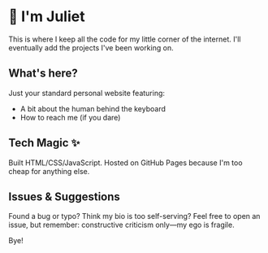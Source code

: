 # 👋 I'm Juliet

This is where I keep all the code for my little corner of the internet. I'll eventually add the projects I've been working on.

## What's here?

Just your standard personal website featuring:
- A bit about the human behind the keyboard
- How to reach me (if you dare)

## Tech Magic ✨

Built HTML/CSS/JavaScript. Hosted on GitHub Pages because I'm too cheap for anything else.

## Issues & Suggestions

Found a bug or typo? Think my bio is too self-serving? Feel free to open an issue, but remember: constructive criticism only—my ego is fragile.

Bye!
